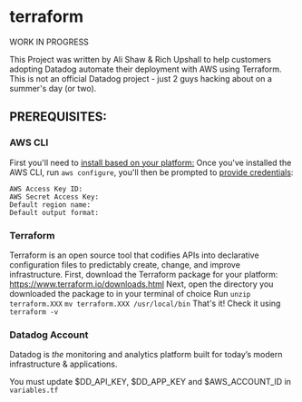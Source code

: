 # terraform
WORK IN PROGRESS

This Project was written by Ali Shaw & Rich Upshall to help customers adopting Datadog automate their deployment with AWS using Terraform. This is not an official Datadog project - just 2 guys hacking about on a summer's day (or two).

## PREREQUISITES:
### AWS CLI

First you'll need to [install based on your platform:](https://docs.aws.amazon.com/cli/latest/userguide/cli-chap-install.html) 
Once you've installed the AWS CLI, run `aws configure`, you'll then be prompted to [provide credentials](https://docs.aws.amazon.com/cli/latest/userguide/cli-chap-configure.html):
```
AWS Access Key ID:
AWS Secret Access Key:
Default region name:
Default output format:
```

### Terraform

Terraform is an open source tool that codifies APIs into declarative configuration files to predictably create, change, and improve infrastructure.
First, download the Terraform package for your platform: https://www.terraform.io/downloads.html
Next, open the directory you downloaded the package to in your terminal of choice
Run
`unzip terraform.XXX`
`mv terraform.XXX /usr/local/bin`
That's it! Check it using `terraform -v`

### Datadog Account

Datadog is _the_ monitoring and analytics platform built for today’s modern infrastructure & applications.


You must update $DD_API_KEY, $DD_APP_KEY and $AWS_ACCOUNT_ID in `variables.tf`
